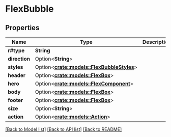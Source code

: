 # FlexBubble

## Properties

Name | Type | Description | Notes
------------ | ------------- | ------------- | -------------
**r#type** | **String** |  | 
**direction** | Option<**String**> |  | [optional]
**styles** | Option<[**crate::models::FlexBubbleStyles**](FlexBubbleStyles.md)> |  | [optional]
**header** | Option<[**crate::models::FlexBox**](FlexBox.md)> |  | [optional]
**hero** | Option<[**crate::models::FlexComponent**](FlexComponent.md)> |  | [optional]
**body** | Option<[**crate::models::FlexBox**](FlexBox.md)> |  | [optional]
**footer** | Option<[**crate::models::FlexBox**](FlexBox.md)> |  | [optional]
**size** | Option<**String**> |  | [optional]
**action** | Option<[**crate::models::Action**](Action.md)> |  | [optional]

[[Back to Model list]](../README.md#documentation-for-models) [[Back to API list]](../README.md#documentation-for-api-endpoints) [[Back to README]](../README.md)


